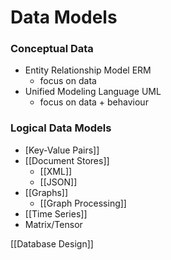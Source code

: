 # Data Models
### Conceptual Data
+ Entity Relationship Model ERM
	+ focus on data
+ Unified Modeling Language UML
	+ focus on data + behaviour

### Logical Data Models
+ [Key-Value Pairs]]
+ [[Document Stores]]
	+ [[XML]]
	+ [[JSON]]
+ [[Graphs]] 
	+ [[Graph Processing]]
+ [[Time Series]]
+ Matrix/Tensor

[[Database Design]]